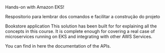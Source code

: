 Hands-on with Amazon EKS!

Respositorio para lembrar dos comandos e facilitar a construção do projeto 


Bookstore application
This solution has been built for for explaining all the concepts in this course. It is complete enough for covering a real case of microservices running on EKS and integrating with other AWS Services.

You can find in here the documentation of the APIs.